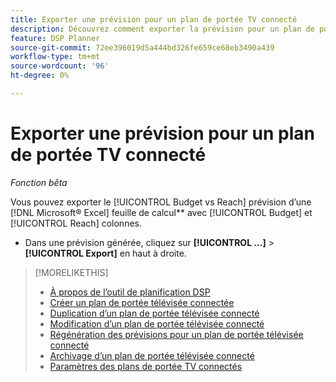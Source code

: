 ```yaml
---
title: Exporter une prévision pour un plan de portée TV connecté
description: Découvrez comment exporter la prévision pour un plan de portée TV connecté.
feature: DSP Planner
source-git-commit: 72ee396019d5a444bd326fe659ce68eb3490a439
workflow-type: tm+mt
source-wordcount: '96'
ht-degree: 0%

---
```


# Exporter une prévision pour un plan de portée TV connecté

*Fonction bêta*

Vous pouvez exporter le [!UICONTROL Budget vs Reach] prévision d’une [!DNL Microsoft® Excel] feuille de calcul** avec [!UICONTROL Budget] et [!UICONTROL Reach] colonnes.

* Dans une prévision générée, cliquez sur **[!UICONTROL ...]** > **[!UICONTROL Export]** en haut à droite.

>[!MORELIKETHIS]
>
>* [À propos de l’outil de planification DSP](planner-about.md)
>* [Créer un plan de portée télévisée connectée](planner-create.md)
>* [Duplication d’un plan de portée télévisée connecté](planner-duplicate.md)
>* [Modification d’un plan de portée télévisée connecté](planner-edit.md)
>* [Régénération des prévisions pour un plan de portée télévisée connecté](planner-forecast.md)
>* [Archivage d’un plan de portée télévisée connecté](planner-archive.md)
>* [Paramètres des plans de portée TV connectés](planner-settings.md)
